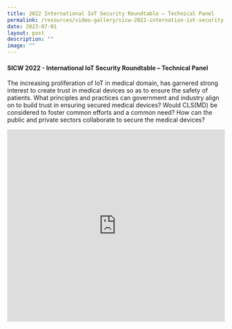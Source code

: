 ```yaml
---
title: 2022 International IoT Security Roundtable – Technical Panel
permalink: /resources/video-gallery/sicw-2022-internation-iot-security-roundtable-technical-panel/
date: 2023-07-01
layout: post
description: ""
image: ""
---
```

#### **SICW 2022 - International IoT Security Roundtable – Technical Panel**

The increasing proliferation of IoT in medical domain, has garnered strong interest to create trust in medical devices so as to ensure the safety of patients. What principles and practices can government and industry align on to build trust in ensuring secured medical devices? Would CLS(MD) be considered to foster common efforts and a common need? How can the public and private sectors collaborate to secure the medical devices?

<iframe allowfullscreen="" allow="accelerometer; autoplay; clipboard-write; encrypted-media; gyroscope; picture-in-picture; web-share" frameborder="0" title="YouTube video player" src="https://www.youtube.com/embed/rzBHS9XCuxI" width="100%" height="445"></iframe>